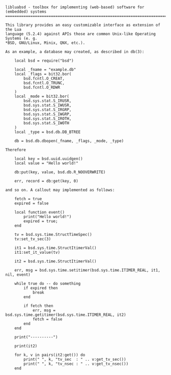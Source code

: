 <pre><code>
libluabsd - toolbox for implementing (web-based) software for (embedded) systems
================================================================================

This library provides an easy customizable interface as extension of the Lua 
language (5.2.4) against APIs those are common Unix-like Operating Systems (e. g. 
*BSD, GNU/Linux, Minix, QNX, etc.).

As an example, a database may created, as described in db(3):

    local bsd = require("bsd")

    local _fname = "example.db"
    local _flags = bit32.bor(
        bsd.fcntl.O_CREAT,
        bsd.fcntl.O_TRUNC,
        bsd.fcntl.O_RDWR
    )
    local _mode = bit32.bor(
        bsd.sys.stat.S_IRUSR,
        bsd.sys.stat.S_IWUSR,
        bsd.sys.stat.S_IRGRP,
        bsd.sys.stat.S_IWGRP,
        bsd.sys.stat.S_IROTH,
        bsd.sys.stat.S_IWOTH
    )
    local _type = bsd.db.DB_BTREE

    db = bsd.db.dbopen(_fname, _flags, _mode, _type)

Therefore

    local key = bsd.uuid.uuidgen()
    local value = "Hello world!"

    db:put(key, value, bsd.db.R_NOOVERWRITE)

    err, record = db:get(key, 0)

and so on. A callout may implemented as follows:

    fetch = true
    expired = false

    local function event()
        print("Hello world!")
        expired = true;
    end

    tv = bsd.sys.time.StructTimeSpec()
    tv:set_tv_sec(3)

    it1 = bsd.sys.time.StructItimerVal()
    it1:set_it_value(tv)

    it2 = bsd.sys.time.StructItimerVal()

    err, msg = bsd.sys.time.setitimer(bsd.sys.time.ITIMER_REAL, it1, nil, event)

    while true do -- do something
        if expired then
            break
        end

        if fetch then
            err, msg = bsd.sys.time.getitimer(bsd.sys.time.ITIMER_REAL, it2)
            fetch = false
        end
    end

    print("----------")

    print(it2)

    for k, v in pairs(it2:get()) do
        print(" ", k, "tv_sec  : " .. v:get_tv_sec())
        print(" ", k, "tv_nsec : " .. v:get_tv_nsec())
    end

</code></pre>
